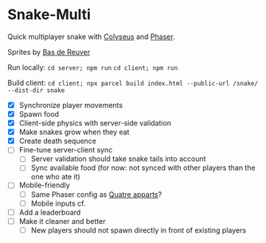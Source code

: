 # Snake-Multi

Quick multiplayer snake with [Colyseus](https://colyseus.io/) and [Phaser](https://phaser.io/).

Sprites by [Bas de Reuver](https://opengameart.org/content/snake-sprites-2d)

Run locally:
`cd server; npm run`
`cd client; npm run`

Build client:
`cd client; npx parcel build index.html --public-url /snake/ --dist-dir snake`

- [x] Synchronize player movements
- [x] Spawn food
- [x] Client-side physics with server-side validation
- [x] Make snakes grow when they eat
- [x] Create death sequence
- [ ] Fine-tune server-client sync
  - [ ] Server validation should take snake tails into account
  - [ ] Sync available food (for now: not synced with other players than the one who ate it)
- [ ] Mobile-friendly
  - [ ] Same Phaser config as [Quatre apparts](https://github.com/GameLab-UNIL-EPFL/quatre-apparts-et-un-confinement)?
  - [ ] Mobile inputs cf. 
- [ ] Add a leaderboard
- [ ] Make it cleaner and better
  - [ ] New players should not spawn directly in front of existing players
